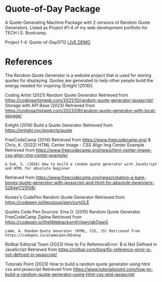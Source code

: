 # Quote-of-Day Package
A Quote-Generating Machine Package with 2 versions of Random Quote Generators. 
Listed as Project #1-4 of my web development portfolio for TECH I.S. Bootcamp.

Project 1-4: Quote-of-Day0712 [LIVE DEMO](https://quote-of-day0712.netlify.app/)

# References 
The Random Quote Generator is a website project that is used for storing quotes for displaying. 
Quotes are generated to help other people build the energy needed for inspiring (Enlight (2016)).

  Coding Artist (2021) Random Quote Generator
Retrieved from https://codingartistweb.com/2021/10/random-quote-generator-javascript/
Storage with API Base (2023) Retrieved from https://codingartistweb.com/2023/09/random-quote-generator-with-local-storage/

  Enlight (2016) Build a Quote Generator
Retrieved from https://enlight.nyc/projects/quote

  FreeCodeCamp (2014) Retrieved from https://www.freecodecamp.org/
    & Chris, K. (2022) HTML Center Image - CSS Align Img Center Example
  Retrieved from https://www.freecodecamp.org/news/html-center-image-css-align-img-center-example/
    
    & Sok, S. (2016) How to build a random quote generator with JavaScript and HTML for absolute beginner
  Retrieved from https://www.freecodecamp.org/news/creating-a-bare-bones-quote-generator-with-javascript-and-html-for-absolute-beginners-5264e1725f08/


  Kostas's CodePen Random Quote Generator
Retrieved from https://codepen.io/kkoutoup/pen/zxmGLE


  Quotes Code Pen Sources:
    Eina O. (2015) Random Quote Generator FreeCodeCamp Zipline Retrieved from https://codepen.io/thelittleblacksmith/pen/qbOgwG

    Lamm, A. Random Quote Generator (HTML, CSS, JS) Retrieved from https://codepen.io/alamm/pen/bExmvp

  Rollbar Editorial Team (2023) How to Fix ReferenceError: $ is Not Defined in JavaScript
Retrieved from https://rollbar.com/blog/fix-reference-error-is-not-defined-in-javascript/


  Tutorials Point (2023) How to build a random quote generator using html css and javascript
Retrieved from https://www.tutorialspoint.com/how-to-build-a-random-quote-generator-using-html-css-and-javascript
